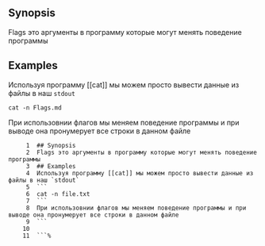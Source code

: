 ## Synopsis
Flags это аргументы в программу которые могут менять поведение программы
## Examples
Используя программу [[cat]] мы можем просто вывести данные из файлы в наш `stdout`
```
cat -n Flags.md
```
При использовнии флагов мы меняем поведение программы и при выводе она пронумерует все строки в данном файле 
```
     1	## Synopsis
     2	Flags это аргументы в программу которые могут менять поведение программы
     3	## Examples
     4	Используя программу [[cat]] мы можем просто вывести данные из файлы в наш `stdout`
     5	```
     6	cat -n file.txt
     7	```
     8	При использовнии флагов мы меняем поведение программы и при выводе она пронумерует все строки в данном файле 
     9	```
    10	
    11	```%
```